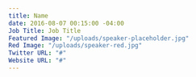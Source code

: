 ```yaml
---
title: Name
date: 2016-08-07 00:15:00 -04:00
Job Title: Job Title
Featured Image: "/uploads/speaker-placeholder.jpg"
Red Image: "/uploads/speaker-red.jpg"
Twitter URL: "#"
Website URL: "#"
---
```


